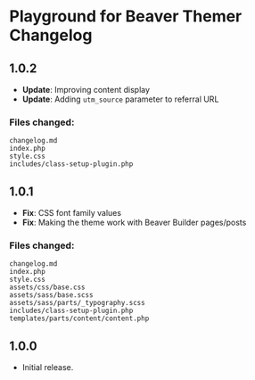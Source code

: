 # Playground for Beaver Themer Changelog

## 1.0.2

* **Update**: Improving content display
* **Update**: Adding `utm_source` parameter to referral URL

### Files changed:

    changelog.md
    index.php
    style.css
    includes/class-setup-plugin.php


## 1.0.1

* **Fix**: CSS font family values
* **Fix**: Making the theme work with Beaver Builder pages/posts

### Files changed:

    changelog.md
    index.php
    style.css
    assets/css/base.css
    assets/sass/base.scss
    assets/sass/parts/_typography.scss
    includes/class-setup-plugin.php
    templates/parts/content/content.php


## 1.0.0

* Initial release.
